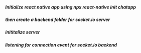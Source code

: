 ##### Initialize react native app using  npx react-native init chatapp
##### then create a backend folder for socket.io server
##### inititalize server 
##### listening for connection event for socket.io backend 


